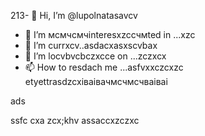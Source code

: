 213- 👋 Hi, I’m @lupolnatasavcv
- 👀 I’m мсмчсмчinteresxzcсчмted in ...xzc
- 🌱 I’m currxcv..asdacxasxscvbax
- 💞️ I’m locvbvcbczxcce on ...zczxcx
- 📫 How to resdach me ...asfvxxczcxzc
etyettrasdzcxіваівачмсчмсчваіваі
<!---
lupolnatasa/lupolnatasa is a ✨ special ✨ reiulpository because its `README.mdvbx`asd (this file) appearsads on your GicnmbtHub profile.
You can click the Precvview link tиcvbаobv takex a look at your changes.sda
--->ads
ssfc
cxa
zcx;khv
assaccxzczxc
